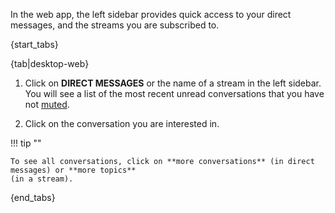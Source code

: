 In the web app, the left sidebar provides quick access to your direct messages,
and the streams you are subscribed to.

{start_tabs}

{tab|desktop-web}

1. Click on **DIRECT MESSAGES** or the name of a stream in the left sidebar. You
   will see a list of the most recent unread conversations that you have not [muted](/help/mute-a-topic).

1. Click on the conversation you are interested in.

!!! tip ""

    To see all conversations, click on **more conversations** (in direct messages) or **more topics**
    (in a stream).

{end_tabs}
